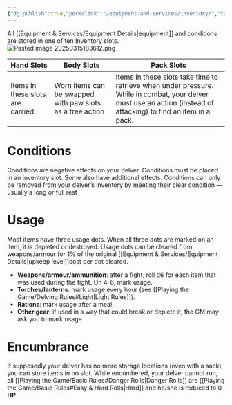 ```yaml
---
{"dg-publish":true,"permalink":"/equipment-and-services/inventory/","tags":["Equipment","excalidraw"],"created":"2025-01-15T18:17:50.920-05:00","updated":"2025-03-15T18:36:26.278-04:00"}
---
```


All [[Equipment & Services/Equipment Details\|equipment]] and conditions are stored in one of ten Inventory slots.
![Pasted image 20250315183612.png](/img/user/zRSC/Pasted%20image%2020250315183612.png)

| Hand Slots                        | Body Slots                                                | Pack Slots                                                                                                                                                        |
| --------------------------------- | --------------------------------------------------------- | ----------------------------------------------------------------------------------------------------------------------------------------------------------------- |
| Items in these slots are carried. | Worn items can be swapped with paw slots as a free action | Items in these slots take time to retrieve when under pressure. While in combat, your delver must use an action (instead of attacking) to find an item in a pack. |

# Conditions
Conditions are negative effects on your delver. Conditions must be placed in an inventory slot. Some also have additional effects. Conditions can only be removed from your delver’s inventory by meeting their clear condition —usually a long or full rest
# Usage
Most items have three usage dots. When all three dots are marked on an item, it is depleted or destroyed. Usage dots can be cleared from weapons/armour for 1% of the original [[Equipment & Services/Equipment Details\|upkeep level]]cost per dot cleared. 
- **Weapons/armour/ammunition**: after a fight, roll d6 for each item that was used during the fight. On 4-6, mark usage. 
- **Torches/lanterns**: mark usage every hour (see [[Playing the Game/Delving Rules#Light\|Light Rules]]). 
- **Rations**: mark usage after a meal. 
- **Other gear**: if used in a way that could break or deplete it, the GM may ask you to mark usage
# Encumbrance
If supposedly your delver has no more storage locations (even with a sack), you can store items in no slot. 
While encumbered, your delver cannot run, all [[Playing the Game/Basic Rules#Danger Rolls\|Danger Rolls]] are [[Playing the Game/Basic Rules#Easy & Hard Rolls\|Hard]] and he/she is reduced to 0 **HP**.